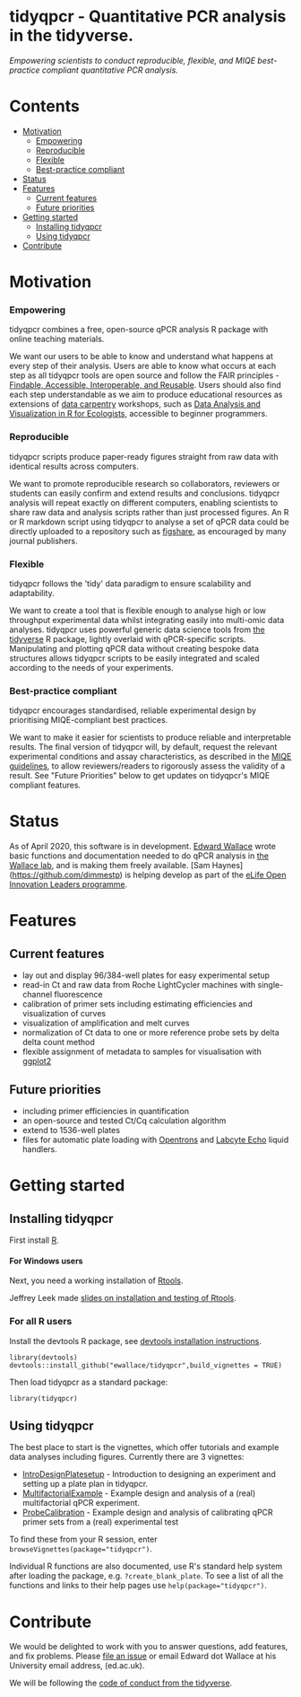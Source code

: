 # tidyqpcr - Quantitative PCR analysis in the tidyverse.

*Empowering scientists to conduct reproducible, flexible, and MIQE best-practice compliant quantitative PCR analysis.*

# Contents

* [Motivation](#Motivation)
	* [Empowering](#Empowering)
	* [Reproducible](#Reproducible)
	* [Flexible](#Flexible)
	* [Best-practice compliant](#Best-practice-compliant)
* [Status](#Status)
* [Features](#Features)
	* [Current features](#Current-features)
	* [Future priorities](#Future-priorities)
* [Getting started](#Getting-started)
	* [Installing tidyqpcr](#Installing-tidyqpcr)
	* [Using tidyqpcr](#Using-tidyqpcr)
* [Contribute](#Contribute)

# Motivation

### Empowering

tidyqpcr combines a free, open-source qPCR analysis R package with online teaching materials. 

We want our users to be able to know and understand what happens at every step of their analysis. Users are able to know what occurs at each step as all tidyqpcr tools are open source and follow the FAIR principles - [Findable, Accessible, Interoperable, and Reusable](https://www.force11.org/group/fairgroup/fairprinciples). Users should also find each step understandable as we aim to produce educational resources as extensions of [data carpentry](https://datacarpentry.org/) workshops, such as [Data Analysis and Visualization in R for Ecologists](https://datacarpentry.org/R-ecology-lesson/), accessible to beginner programmers. 

### Reproducible

tidyqpcr scripts produce paper-ready figures straight from raw data with identical results across computers.

We want to promote reproducible research so collaborators, reviewers or students can easily confirm and extend results and conclusions. tidyqpcr analysis will repeat exactly on different computers, enabling scientists to share raw data and analysis scripts rather than just  processed figures. An R or R markdown script using tidyqpcr to analyse a set of qPCR data could be directly uploaded to a repository such as [figshare](https://figshare.com/), as encouraged by many journal publishers.

### Flexible

tidyqpcr follows the 'tidy' data paradigm to ensure scalability and adaptability.

We want to create a tool that is flexible enough to analyse high or low throughput experimental data whilst integrating easily into multi-omic data analyses. tidyqpcr uses powerful generic data science tools from [the tidyverse](https://www.tidyverse.org/) R package, lightly overlaid with qPCR-specific scripts. Manipulating and plotting qPCR data without creating bespoke data structures allows tidyqpcr scripts to be easily integrated and scaled according to the needs of your experiments.

### Best-practice compliant

tidyqpcr encourages standardised, reliable experimental design by prioritising MIQE-compliant best practices.

We want to make it easier for scientists to produce reliable and interpretable results. The final version of tidyqpcr will, by default, request the relevant experimental conditions and assay characteristics, as described in the [MIQE guidelines](https://academic.oup.com/clinchem/article/55/4/611/5631762), to allow reviewers/readers to rigorously assess the validity of a result. See "Future Priorities" below to get updates on tidyqpcr's MIQE compliant features.

# Status

As of April 2020, this software is in development. [Edward Wallace](https://github.com/ewallace) wrote basic functions and documentation needed to do qPCR analysis in [the Wallace lab](https://ewallace.github.io/), and is making them freely available. [Sam Haynes] (https://github.com/dimmestp) is helping develop as part of the [eLife Open Innovation Leaders programme](https://elifesciences.org/labs/fdcb6588/innovation-leaders-2020-introducing-the-cohort). 

# Features 

## Current features

* lay out and display 96/384-well plates for easy experimental setup
* read-in Ct and raw data from Roche LightCycler machines with single-channel fluorescence
* calibration of primer sets including estimating efficiencies and visualization of curves
* visualization of amplification and melt curves
* normalization of Ct data to one or more reference probe sets by delta delta count method
* flexible assignment of metadata to samples for visualisation with [ggplot2](https://ggplot2.tidyverse.org/)

## Future priorities

* including primer efficiencies in quantification
* an open-source and tested Ct/Cq calculation algorithm
* extend to 1536-well plates 
* files for automatic plate loading with [Opentrons](https://opentrons.com/) and [Labcyte Echo](https://www.labcyte.com/products/liquid-handling/echo-liquid-handlers) liquid handlers.


# Getting started

## Installing tidyqpcr

First install [R](https://www.r-project.org/). 

#### For Windows users

Next, you need a working installation of [Rtools]().

Jeffrey Leek made [slides on installation and testing of Rtools](http://jtleek.com/modules/01_DataScientistToolbox/02_10_rtools/).

### For all R users

Install the devtools R package, see [devtools installation instructions](https://www.r-project.org/nosvn/pandoc/devtools.html). 

```
library(devtools)
devtools::install_github("ewallace/tidyqpcr",build_vignettes = TRUE)
```

Then load tidyqpcr as a standard package:

```
library(tidyqpcr)
```

## Using tidyqpcr

The best place to start is the vignettes, which offer tutorials and example data analyses including figures. Currently there are 3 vignettes:

* [IntroDesignPlatesetup](vignettes/platesetup_vignette.Rmd) - Introduction to designing an experiment and setting up a plate plan in tidyqpcr.
* [MultifactorialExample](vignettes/multifactor_vignette.Rmd) - Example design and analysis of a (real) multifactorial qPCR experiment.
* [ProbeCalibration](vignettes/platesetup_vignette.Rmd) - Example design and analysis of calibrating qPCR primer sets from a (real) experimental test

To find these from your R session, enter `browseVignettes(package="tidyqpcr")`. 


Individual R functions are also documented, use R's standard help system after loading the package, e.g. `?create_blank_plate`. To see a list of all the functions and links to their help pages use `help(package="tidyqpcr")`.

# Contribute

We would be delighted to work with you to answer questions, add features, and fix problems. Please [file an issue](https://github.com/ewallace/tidyqpcr/issues) or email Edward dot Wallace at his University email address, (ed.ac.uk).

We will be following the [code of conduct from the tidyverse](https://dplyr.tidyverse.org/CODE_OF_CONDUCT).
